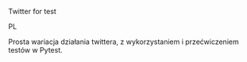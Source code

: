 Twitter for test

PL

Prosta wariacja działania twittera, z wykorzystaniem i przećwiczeniem testów w Pytest.